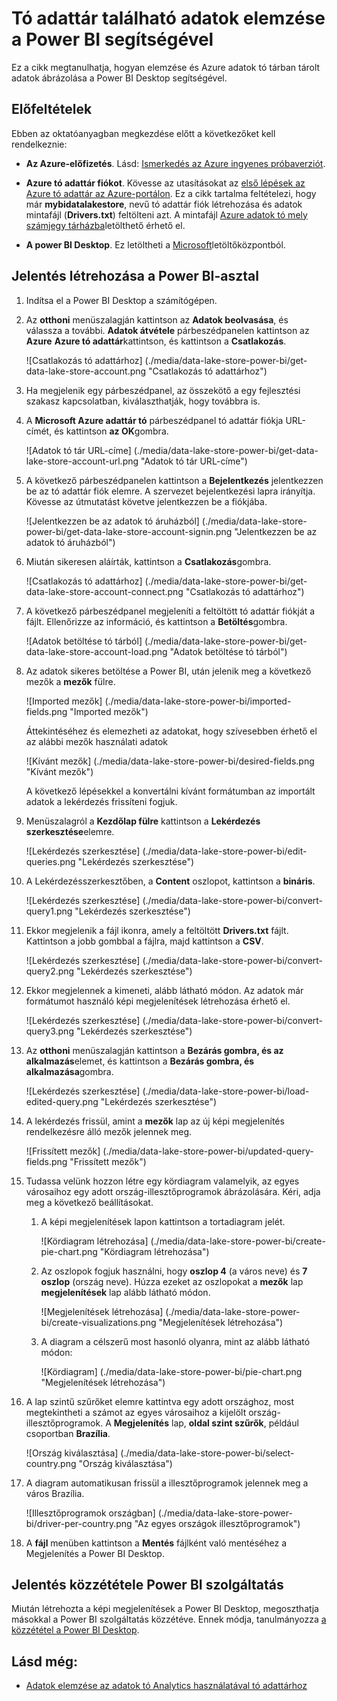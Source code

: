 <properties
   pageTitle="Tó adattár található adatok elemzése a Power BI segítségével |} Microsoft Azure"
   description="Használni a Power BI Azure adatok tó tárban tárolt adatok elemzése céljából"
   services="data-lake-store" 
   documentationCenter=""
   authors="nitinme"
   manager="jhubbard"
   editor="cgronlun"/>

<tags
   ms.service="data-lake-store"
   ms.devlang="na"
   ms.topic="article"
   ms.tgt_pltfrm="na"
   ms.workload="big-data"
   ms.date="10/05/2016"
   ms.author="nitinme"/>

# <a name="analyze-data-in-data-lake-store-by-using-power-bi"></a>Tó adattár található adatok elemzése a Power BI segítségével

Ez a cikk megtanulhatja, hogyan elemzése és Azure adatok tó tárban tárolt adatok ábrázolása a Power BI Desktop segítségével.

## <a name="prerequisites"></a>Előfeltételek

Ebben az oktatóanyagban megkezdése előtt a következőket kell rendelkeznie:

- **Az Azure-előfizetés**. Lásd: [Ismerkedés az Azure ingyenes próbaverziót](https://azure.microsoft.com/pricing/free-trial/).

- **Azure tó adattár fiókot**. Kövesse az utasításokat az [első lépések az Azure tó adattár az Azure-portálon](data-lake-store-get-started-portal.md). Ez a cikk tartalma feltételezi, hogy már **mybidatalakestore**, nevű tó adattár fiók létrehozása és adatok mintafájl (**Drivers.txt**) feltölteni azt. A mintafájl [Azure adatok tó mely számjegy tárházba](https://github.com/Azure/usql/tree/master/Examples/Samples/Data/AmbulanceData/Drivers.txt)letölthető érhető el.

- **A power BI Desktop**. Ez letöltheti a [Microsoft](https://www.microsoft.com/en-us/download/details.aspx?id=45331)letöltőközpontból. 


## <a name="create-a-report-in-power-bi-desktop"></a>Jelentés létrehozása a Power BI-asztal

1. Indítsa el a Power BI Desktop a számítógépen.

2. Az **otthoni** menüszalagján kattintson az **Adatok beolvasása**, és válassza a további. **Adatok átvétele** párbeszédpanelen kattintson az **Azure** **Azure tó adattár**kattintson, és kattintson a **Csatlakozás**.

    ![Csatlakozás tó adattárhoz] (./media/data-lake-store-power-bi/get-data-lake-store-account.png "Csatlakozás tó adattárhoz")

3. Ha megjelenik egy párbeszédpanel, az összekötő a egy fejlesztési szakasz kapcsolatban, kiválaszthatják, hogy továbbra is.

4. A **Microsoft Azure adattár tó** párbeszédpanel tó adattár fiókja URL-címét, és kattintson **az OK**gombra.

    ![Adatok tó tár URL-címe] (./media/data-lake-store-power-bi/get-data-lake-store-account-url.png "Adatok tó tár URL-címe")

5. A következő párbeszédpanelen kattintson a **Bejelentkezés** jelentkezzen be az tó adattár fiók elemre. A szervezet bejelentkezési lapra irányítja. Kövesse az útmutatást követve jelentkezzen be a fiókjába.

    ![Jelentkezzen be az adatok tó áruházból] (./media/data-lake-store-power-bi/get-data-lake-store-account-signin.png "Jelentkezzen be az adatok tó áruházból")

6. Miután sikeresen aláírták, kattintson a **Csatlakozás**gombra.

    ![Csatlakozás tó adattárhoz] (./media/data-lake-store-power-bi/get-data-lake-store-account-connect.png "Csatlakozás tó adattárhoz")

7. A következő párbeszédpanel megjeleníti a feltöltött tó adattár fiókját a fájlt. Ellenőrizze az információ, és kattintson a **Betöltés**gombra.

    ![Adatok betöltése tó tárból] (./media/data-lake-store-power-bi/get-data-lake-store-account-load.png "Adatok betöltése tó tárból")

8. Az adatok sikeres betöltése a Power BI, után jelenik meg a következő mezők a **mezők** fülre.

    ![Imported mezők] (./media/data-lake-store-power-bi/imported-fields.png "Imported mezők")

    Áttekintéséhez és elemezheti az adatokat, hogy szívesebben érhető el az alábbi mezők használati adatok

    ![Kívánt mezők] (./media/data-lake-store-power-bi/desired-fields.png "Kívánt mezők")

    A következő lépésekkel a konvertálni kívánt formátumban az importált adatok a lekérdezés frissíteni fogjuk.

9. Menüszalagról a **Kezdőlap fülre** kattintson a **Lekérdezés szerkesztése**elemre.

    ![Lekérdezés szerkesztése] (./media/data-lake-store-power-bi/edit-queries.png "Lekérdezés szerkesztése")

10. A Lekérdezésszerkesztőben, a **Content** oszlopot, kattintson a **bináris**.

    ![Lekérdezés szerkesztése] (./media/data-lake-store-power-bi/convert-query1.png "Lekérdezés szerkesztése")

11. Ekkor megjelenik a fájl ikonra, amely a feltöltött **Drivers.txt** fájlt. Kattintson a jobb gombbal a fájlra, majd kattintson a **CSV**.  

    ![Lekérdezés szerkesztése] (./media/data-lake-store-power-bi/convert-query2.png "Lekérdezés szerkesztése")

12. Ekkor megjelennek a kimeneti, alább látható módon. Az adatok már formátumot használó képi megjelenítések létrehozása érhető el.

    ![Lekérdezés szerkesztése] (./media/data-lake-store-power-bi/convert-query3.png "Lekérdezés szerkesztése")

13. Az **otthoni** menüszalagján kattintson a **Bezárás gombra, és az alkalmazás**elemet, és kattintson a **Bezárás gombra, és alkalmazása**gombra.

    ![Lekérdezés szerkesztése] (./media/data-lake-store-power-bi/load-edited-query.png "Lekérdezés szerkesztése")

14. A lekérdezés frissül, amint a **mezők** lap az új képi megjelenítés rendelkezésre álló mezők jelennek meg.

    ![Frissített mezők] (./media/data-lake-store-power-bi/updated-query-fields.png "Frissített mezők")

15. Tudassa velünk hozzon létre egy kördiagram valamelyik, az egyes városaihoz egy adott ország-illesztőprogramok ábrázolására. Kéri, adja meg a következő beállításokat.

    1. A képi megjelenítések lapon kattintson a tortadiagram jelét.

        ![Kördiagram létrehozása] (./media/data-lake-store-power-bi/create-pie-chart.png "Kördiagram létrehozása")

    2. Az oszlopok fogjuk használni, hogy **oszlop 4** (a város neve) és **7 oszlop** (ország neve). Húzza ezeket az oszlopokat a **mezők** lap **megjelenítések** lap alább látható módon.

        ![Megjelenítések létrehozása] (./media/data-lake-store-power-bi/create-visualizations.png "Megjelenítések létrehozása")

    3. A diagram a célszerű most hasonló olyanra, mint az alább látható módon:

        ![Kördiagram] (./media/data-lake-store-power-bi/pie-chart.png "Megjelenítések létrehozása")

16. A lap szintű szűrőket elemre kattintva egy adott országhoz, most megtekintheti a számot az egyes városaihoz a kijelölt ország-illesztőprogramok. A **Megjelenítés** lap, **oldal szint szűrők**, például csoportban **Brazília**.

    ![Ország kiválasztása] (./media/data-lake-store-power-bi/select-country.png "Ország kiválasztása")

17. A diagram automatikusan frissül a illesztőprogramok jelennek meg a város Brazília.

    ![Illesztőprogramok országban] (./media/data-lake-store-power-bi/driver-per-country.png "Az egyes országok illesztőprogramok")

18. A **fájl** menüben kattintson a **Mentés** fájlként való mentéséhez a Megjelenítés a Power BI Desktop.

## <a name="publish-report-to-power-bi-service"></a>Jelentés közzététele Power BI szolgáltatás

Miután létrehozta a képi megjelenítések a Power BI Desktop, megoszthatja másokkal a Power BI szolgáltatás közzétéve. Ennek módja, tanulmányozza [a közzététel a Power BI Desktop](https://powerbi.microsoft.com/documentation/powerbi-desktop-upload-desktop-files/).

## <a name="see-also"></a>Lásd még:

* [Adatok elemzése az adatok tó Analytics használatával tó adattárhoz](../data-lake-analytics/data-lake-analytics-get-started-portal.md)
